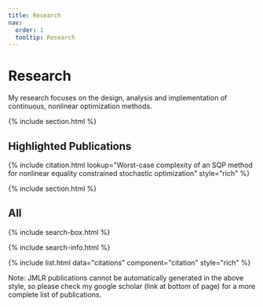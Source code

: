 ```yaml
---
title: Research
nav:
  order: 1
  tooltip: Research
---
```


# Research

My research focuses on the design, analysis and implementation of continuous, nonlinear optimization methods.

{% include section.html %}

## Highlighted Publications

{% include citation.html lookup="Worst-case complexity of an SQP method for nonlinear equality constrained stochastic optimization" style="rich" %}

{% include section.html %}

## All

{% include search-box.html %}

{% include search-info.html %}

{% include list.html data="citations" component="citation" style="rich" %}

Note: JMLR publications cannot be automatically generated in the above style, so please check my google scholar (link at bottom of page) for a more complete list of publications.
